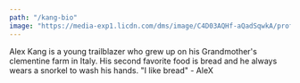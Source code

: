 ```yaml
---
path: "/kang-bio"
image: "https://media-exp1.licdn.com/dms/image/C4D03AQHf-aQadSqwkA/profile-displayphoto-shrink_800_800/0?e=1588809600&v=beta&t=A_gAvNA7lfpZG3VP3eMYgUlU98z9wfwN7KvveZCf328"
--- 
```


Alex Kang is a young trailblazer who grew up on his Grandmother's clementine farm in Italy. His second favorite food is bread and he always wears a snorkel to wash his hands.
"I like bread" - AleX
 